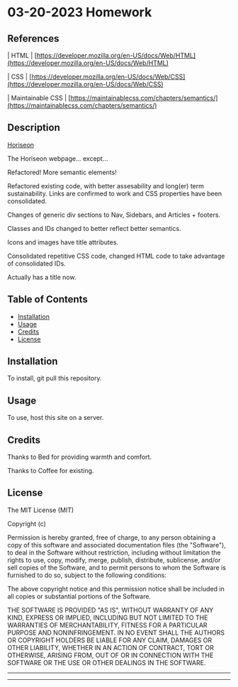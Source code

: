 # 03-20-2023 Homework

## References

| HTML    | [https://developer.mozilla.org/en-US/docs/Web/HTML](https://developer.mozilla.org/en-US/docs/Web/HTML)

| CSS     | [https://developer.mozilla.org/en-US/docs/Web/CSS](https://developer.mozilla.org/en-US/docs/Web/CSS)

| Maintainable CSS | [https://maintainablecss.com/chapters/semantics/](https://maintainablecss.com/chapters/semantics/)


## Description

[Horiseon](https://google.com)

The Horiseon webpage... except...

Refactored! More semantic elements!

Refactored existing code, with better assesability and long(er) term sustainability. Links are confirmed to work and CSS properties have been consolidated.

Changes of generic div sections to Nav, Sidebars, and Articles + footers.

Classes and IDs changed to better reflect better semantics.

Icons and images have title attributes.


Consolidated repetitive CSS code, changed HTML code to take advantage of consolidated IDs.

Actually has a title now.


## Table of Contents


* [Installation](#installation)
* [Usage](#usage)
* [Credits](#credits)
* [License](#license)


## Installation

To install, git pull this repository.


## Usage

To use, host this site on a server.

## Credits

Thanks to Bed for providing warmth and comfort.

Thanks to Coffee for existing.


## License

The MIT License (MIT)

Copyright (c)

Permission is hereby granted, free of charge, to any person obtaining a copy of this software and associated documentation files (the "Software"), to deal in the Software without restriction, including without limitation the rights to use, copy, modify, merge, publish, distribute, sublicense, and/or sell copies of the Software, and to permit persons to whom the Software is furnished to do so, subject to the following conditions:

The above copyright notice and this permission notice shall be included in all copies or substantial portions of the Software.

THE SOFTWARE IS PROVIDED "AS IS", WITHOUT WARRANTY OF ANY KIND, EXPRESS OR IMPLIED, INCLUDING BUT NOT LIMITED TO THE WARRANTIES OF MERCHANTABILITY, FITNESS FOR A PARTICULAR PURPOSE AND NONINFRINGEMENT. IN NO EVENT SHALL THE AUTHORS OR COPYRIGHT HOLDERS BE LIABLE FOR ANY CLAIM, DAMAGES OR OTHER LIABILITY, WHETHER IN AN ACTION OF CONTRACT, TORT OR OTHERWISE, ARISING FROM, OUT OF OR IN CONNECTION WITH THE SOFTWARE OR THE USE OR OTHER DEALINGS IN THE SOFTWARE.


---



---
